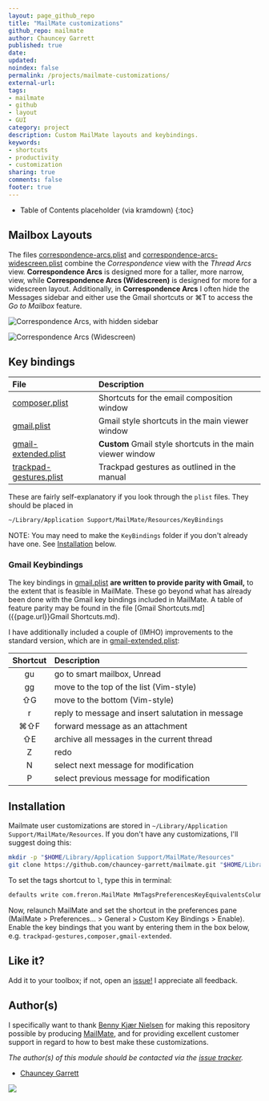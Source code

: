 ```yaml
---
layout: page_github_repo
title: "MailMate customizations"
github_repo: mailmate
author: Chauncey Garrett
published: true
date:
updated:
noindex: false
permalink: /projects/mailmate-customizations/
external-url:
tags:
- mailmate
- github
- layout
- GUI
category: project
description: Custom MailMate layouts and keybindings.
keywords:
- shortcuts
- productivity
- customization
sharing: true
comments: false
footer: true
---
```


* Table of Contents placeholder (via kramdown)
{:toc}

## Mailbox Layouts

The files [correspondence-arcs.plist]({{page.url}}Layouts/Mailboxes/correspondence-arcs.plist) and [correspondence-arcs-widescreen.plist]({{page.url}}Layouts/Mailboxes/correspondence-arcs-widescreen.plist) combine the *Correspondence* view with the *Thread Arcs* view. **Correspondence Arcs** is designed more for a taller, more narrow, view, while **Correspondence Arcs (Widescreen)** is designed for more for a widescreen layout. Additionally, in **Correspondence Arcs** I often hide the Messages sidebar and either use the Gmail shortcuts or ⌘T to access the *Go to Mailbox* feature.

![Correspondence Arcs, with hidden sidebar]({{page.url}}img/correspondence-arcs.png)

![Correspondence Arcs (Widescreen)]({{page.url}}img/correspondence-arcs-widescreen.png)

## Key bindings

| File                                                           | Description
| :---                                                           | :---
| [composer.plist]({{page.url}}KeyBindings/composer.plist)                   | Shortcuts for the email composition window
| [gmail.plist]({{page.url}}KeyBindings/gmail.plist)                         | Gmail style shortcuts in the main viewer window
| [gmail-extended.plist]({{page.url}}KeyBindings/gmail-extended.plist)       | **Custom** Gmail style shortcuts in the main viewer window
| [trackpad-gestures.plist]({{page.url}}KeyBindings/trackpad-gestures.plist) | Trackpad gestures as outlined in the manual

These are fairly self-explanatory if you look through the `plist` files. They should be placed in

```sh
~/Library/Application Support/MailMate/Resources/KeyBindings
```

NOTE: You may need to make the `KeyBindings` folder if you don't already have one. See [Installation](#installation) below.

### Gmail Keybindings

The key bindings in [gmail.plist]({{page.url}}KeyBindings/gmail.plist) **are written to provide parity with Gmail,** to the extent that is feasible in MailMate. These go beyond what has already been done with the Gmail key bindings included in MailMate. A table of feature parity may be found in the file [Gmail Shortcuts.md]({{page.url}}Gmail Shortcuts.md).

I have additionally included a couple of (IMHO) improvements to the standard version, which are in [gmail-extended.plist]({{page.url}}KeyBindings/gmail-extended.plist):

| Shortcut | Description
| :---:    | :---
| gu       | go to smart mailbox, Unread
| gg       | move to the top of the list (Vim-style)
| ⇧G       | move to the bottom (Vim-style)
| r        | reply to message and insert salutation in message
| ⌘⇧F      | forward message as an attachment
| ⇧E       | archive all messages in the current thread
| Z        | redo
| N        | select next message for modification
| P        | select previous message for modification

## Installation

Mailmate user customizations are stored in `~/Library/Application Support/MailMate/Resources`. If you don't have any customizations, I'll suggest doing this:

```sh
mkdir -p "$HOME/Library/Application Support/MailMate/Resources"
git clone https://github.com/chauncey-garrett/mailmate.git "$HOME/Library/Application Support/MailMate/Resources"
```

To set the tags shortcut to `l`, type this in terminal:

```sh
defaults write com.freron.MailMate MmTagsPreferencesKeyEquivalentsColumnEnabled -bool YES
```

Now, relaunch MailMate and set the shortcut in the preferences pane (MailMate > Preferences... > General > Custom Key Bindings > Enable). Enable the key bindings that you want by entering them in the box below, e.g. `trackpad-gestures,composer,gmail-extended`.

## Like it?

Add it to your toolbox; if not, open an [issue!](https://github.com/chauncey-garrett/mailmate/issues "chauncey-garrett/mailmate/issues") I appreciate all feedback.

## Author(s)

I specifically want to thank [Benny Kjær Nielsen](http://freron.com/about/index.html#about_me) for making this repository possible by producing [MailMate](http://freron.com), and for providing excellent customer support in regard to how to best make these customizations.

*The author(s) of this module should be contacted via the [issue tracker](https://github.com/chauncey-garrett/mailmate/issues "chauncey-garrett/mailmate/issues").*

  - [Chauncey Garrett](https://github.com/chauncey-garrett "chauncey-garrett")

[![]({{page.url}}img/tip.gif)](http://chauncey.io/reader-support/)
